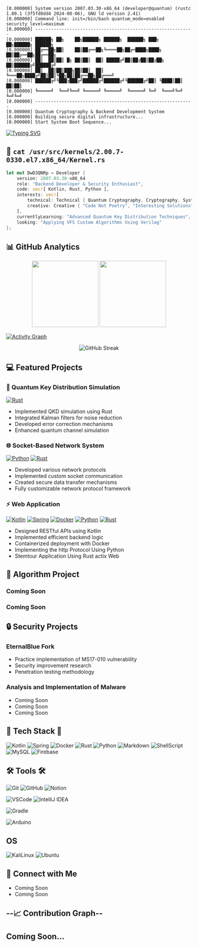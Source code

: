 <!-- Header -->
```ascii
[0.000000] System version 2007.03.30-x86_64 (developer@quantum) (rustc 1.80.1 (3f5fd8dd4 2024-08-06), GNU ld version 2.41)
[0.000000] Command line: init=/bin/bash quantum_mode=enabled security_level=maximum
[0.000000] ------------------------------------------------------------
[0.000000] ██████╗ ██╗    ██╗██████╗ ██████╗  ██████╗ ███╗   ██╗██████╗ ██████╗ 
[0.000000] ██╔══██╗██║    ██║██╔══██╗╚════██╗██╔═████╗████╗  ██║██╔══██╗██╔══██╗
[0.000000] ██║  ██║██║ █╗ ██║██║  ██║ █████╔╝██║██╔██║██╔██╗ ██║██████╔╝██████╔╝
[0.000000] ██║  ██║██║███╗██║██║  ██║ ╚═══██╗████╔╝██║██║╚██╗██║██╔══██╗██╔═══╝ 
[0.000000] ██████╔╝╚███╔███╔╝██████╔╝██████╔╝╚██████╔╝██║ ╚████║██║  ██║██║     
[0.000000] ╚═════╝  ╚══╝╚══╝ ╚═════╝ ╚═════╝  ╚═════╝ ╚═╝  ╚═══╝╚═╝  ╚═╝╚═╝     
[0.000000] ------------------------------------------------------------
[0.000000] Quantum Cryptography & Backend Development System
[0.000000] Building secure digital infrastructure...
[0.000000] Start System Boot Sequence...
```
<!--![header](https://capsule-render.vercel.app/api?type=waving&height=250&color=0:000000,50:4B0082,100:9400D3&text=Backend%20Development&fontAlign=50&fontAlignY=35&desc=Crafting%20Secure%20Digital%20Solutions&descAlign=50&descAlignY=55&fontColor=ffffff&stroke=ffffff&strokeWidth=2)-->


<!-- Introduction Typing Effect -->
[![Typing SVG](https://readme-typing-svg.demolab.com?font=IBM+Plex+Mono&weight=500&size=20&duration=2000&pause=500&color=36BCF7&vCenter=true&multiline=true&random=false&width=1000&height=230&lines=%5B2007.03.30+00:00:01%5D+[+Initialize+]+>+Loading+Operator+System:+3QNRpDwD-x86_64...;%5B2007.03.30+00:00:02%5D+[+Warning+]+Switched+Virtual+File+System:+vfs_v2.vh;%5B2007.03.30+00:00:03%5D+[+SUCCESS+]+>+Development+Operator+System+Kernel+loaded;%5B2007.03.30+00:00:04%5D+[+INFO+]+>+Primary+skills+activated:+Kotlin%2C+Rust%2C+Python;%5B2007.03.30+00:00:05%5D+[+INFO+]+>+Security+System+Implementation:+IN_PROGRES;%5B2007.03.30+00:00:06%5D+[+INFO+]+>+Built-in+Cryptography+Modules:+Deployment+complete;%5B2007.03.30+00:00:07%5D+[+Network+]+>+Quantum+protocols:+Ready+for+connection;%5B2007.03.30+00:00:08%5D+[+SYSTEM+]+>+All+Modules+Activate,+System+Online)](https://git.io/typing-svg)

## 📄 `cat /usr/src/kernels/2.00.7-0330.el7.x86_64/Kernel.rs`
```Rust
let mut DwD3QNRp = Developer {
    version: 2007.03.30-x86_64
    role: "Backend Developer & Security Enthusiast",
    code: vec![ Kotlin, Rust, Python ],
    interests: vec![
        technical: Technical { Quantum Cryptography, Cryptography, System, Algorithms, Backend, Socket, Network Security },
        creative: Creative { "Code Not Poetry", "Interesting Solutions", "Innovation" }
    ],
    currentlyLearning: "Advanced Quantum Key Distribution Techniques",
    looking: "Applying VFS Custom Algorithms Using Verilog"
};
```

## 📊 GitHub Analytics
<p align="center">
  <img height="180em" src="https://github-readme-stats.vercel.app/api?username=3QNRpDwD&show_icons=true&theme=radical"/>
  <img height="180em" src="https://github-readme-stats.vercel.app/api/top-langs/?username=3QNRpDwD&layout=compact&theme=radical"/>
</p>

<!-- GitHub Activity Graph -->
[![Activity Graph](https://github-readme-activity-graph.vercel.app/graph?username=3QNRpDwD&theme=tokyo-night)](https://github.com/ashutosh00710/github-readme-activity-graph)

<!-- GitHub Streak Stats -->
<p align="center">
  <img src="https://github-readme-streak-stats.herokuapp.com/?user=3QNRpDwD&theme=radical" alt="GitHub Streak"/>
</p>

## 💻 Featured Projects

### 🔐 Quantum Key Distribution Simulation
[![Rust](https://img.shields.io/badge/Rust-000000?style=for-the-badge&logo=rust&logoColor=white)](https://www.rust-lang.org/)
- Implemented QKD simulation using Rust
- Integrated Kalman filters for noise reduction
- Developed error correction mechanisms
- Enhanced quantum channel simulation

### 🌐 Socket-Based Network System
[![Python](https://img.shields.io/badge/Python-14354C?style=for-the-badge&logo=python&logoColor=white)](https://www.python.org/)
[![Rust](https://img.shields.io/badge/Rust-000000?style=for-the-badge&logo=rust&logoColor=white)](https://www.rust-lang.org/)
- Developed various network protocols
- Implemented custom socket communication
- Created secure data transfer mechanisms
- Fully customizable network protocol framework

### ⚡ Web Application
[![Kotlin](https://img.shields.io/badge/Kotlin-0095D5?&style=for-the-badge&logo=kotlin&logoColor=white)](https://kotlinlang.org/)
[![Spring](https://img.shields.io/badge/Spring-6DB33F?style=for-the-badge&logo=spring&logoColor=white)](https://spring.io/)
[![Docker](https://img.shields.io/badge/Docker-2CA5E0?style=for-the-badge&logo=docker&logoColor=white)](https://www.docker.com/)
[![Python](https://img.shields.io/badge/Python-14354C?style=for-the-badge&logo=python&logoColor=white)](https://www.python.org/)
[![Rust](https://img.shields.io/badge/Rust-000000?style=for-the-badge&logo=rust&logoColor=white)](https://www.rust-lang.org/)
- Designed RESTful APIs using Kotlin
- Implemented efficient backend logic
- Containerized deployment with Docker
- Implementing the http Protocol Using Python
- Stemtour Application Using Rust actix Web

## 🔧 Algorithm Project

### Coming Soon

### Coming Soon

## 🔒 Security Projects

### EternalBlue Fork
- Practice implementation of MS17-010 vulnerability
- Security improvement research
- Penetration testing methodology

### Analysis and Implementation of Malware
- Coming Soon
- Coming Soon
- Coming Soon

## 🚀 Tech Stack 🚀
![Kotlin](https://img.shields.io/badge/Kotlin-0095D5?&style=for-the-badge&logo=kotlin&logoColor=white)
![Spring](https://img.shields.io/badge/Spring-6DB33F?style=for-the-badge&logo=spring&logoColor=white)
![Docker](https://img.shields.io/badge/Docker-2CA5E0?style=for-the-badge&logo=docker&logoColor=white)
![Rust](https://img.shields.io/badge/Rust-000000?style=for-the-badge&logo=rust&logoColor=white)
![Python](https://img.shields.io/badge/Python-14354C?style=for-the-badge&logo=python&logoColor=white)
![Markdown](https://img.shields.io/badge/Markdown-000000?style=for-the-badge&logo=markdown&logoColor=white)
![ShellScript](https://img.shields.io/badge/Shell_Script-121011?style=for-the-badge&logo=gnu-bash&logoColor=white)
![MySQL](https://img.shields.io/badge/MySQL-005C84?style=for-the-badge&logo=mysql&logoColor=white)
![Firebase](https://img.shields.io/badge/Firebase-039BE5?style=for-the-badge&logo=Firebase&logoColor=white)



## 🛠 Tools 🛠
![Git](https://img.shields.io/badge/git-F05033.svg?style=for-the-badge&logo=git&logoColor=white)
![GitHub](https://img.shields.io/badge/github-181717.svg?style=for-the-badge&logo=github&logoColor=white)
![Notion](https://img.shields.io/badge/Notion-F3F3F3.svg?style=for-the-badge&logo=notion&logoColor=black)

![VSCode](https://img.shields.io/badge/Visual_Studio_Code-0078D4?style=for-the-badge&logo=visual%20studio%20code&logoColor=white)
![IntelliJ IDEA](https://img.shields.io/badge/IntelliJ_IDEA-000000.svg?style=for-the-badge&logo=intellij-idea&logoColor=white)

![Gradle](https://img.shields.io/badge/Gradle-02303A.svg?style=for-the-badge&logo=Gradle&logoColor=white)

![Arduino](https://img.shields.io/badge/-Arduino-00979D?style=for-the-badge&logo=Arduino&logoColor=white)

## OS
![KaliLinux](https://img.shields.io/badge/Kali_Linux-557C94?style=for-the-badge&logo=kali-linux&logoColor=white)
![Ubuntu](https://img.shields.io/badge/Ubuntu-E95420?style=for-the-badge&logo=ubuntu&logoColor=white)

## 🤝 Connect with Me
- Coming Soon
- Coming Soon

## --📈 Contribution Graph--


## Coming Soon...
